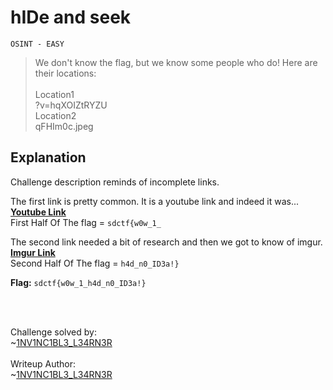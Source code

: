 # hIDe and seek
`OSINT - EASY`
> We don't know the flag, but we know some people who do! Here are their locations:<br><br>
> Location1<br>
?v=hqXOIZtRYZU<br>
> Location2<br>
qFHIm0c.jpeg

## Explanation
 
Challenge description reminds of incomplete links.

The first link is pretty common. It is a youtube link and indeed it was...<br>
[**Youtube Link**](https://www.youtube.com/watch?v=hqXOIZtRYZU)<br>
First Half Of The flag = `sdctf{w0w_1_`

The second link needed a bit of research and then we got to know of imgur.<br>
[**Imgur Link**](https://imgur.com/qFHIm0c.jpeg)<br>
Second Half Of The flag = `h4d_n0_ID3a!}`


**Flag:** `sdctf{w0w_1_h4d_n0_ID3a!}`

<br><br>

Challenge solved by:<br>
~[1NV1NC1BL3_L34RN3R](https://ctftime.org/user/106601)<br><br>
Writeup Author:<br>
~[1NV1NC1BL3_L34RN3R](https://ctftime.org/user/106601)
